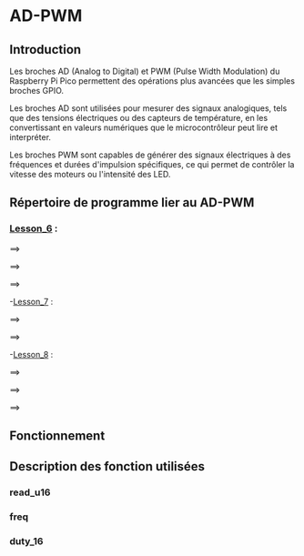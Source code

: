 # AD-PWM

## Introduction

Les broches AD (Analog to Digital) et PWM (Pulse Width Modulation) du Raspberry Pi Pico permettent des opérations plus avancées que les simples broches GPIO.

Les broches AD sont utilisées pour mesurer des signaux analogiques, tels que des tensions électriques ou des capteurs de température, en les convertissant en valeurs numériques que le microcontrôleur peut lire et interpréter.

Les broches PWM sont capables de générer des signaux électriques à des fréquences et durées d'impulsion spécifiques, ce qui permet de contrôler la vitesse des moteurs ou l'intensité des LED.

## Répertoire de programme lier au AD-PWM

### [Lesson_6](Lesson_6) :

  ==>
  
  ==>
  
  ==>
  

-[Lesson_7](Lesson_7) :

  ==>
  
  ==>

-[Lesson_8](Lesson_8) :

  ==>
  
  ==>
  
  ==>
  
  
## Fonctionnement


## Description des fonction utilisées

### read_u16

### freq

### duty_16


